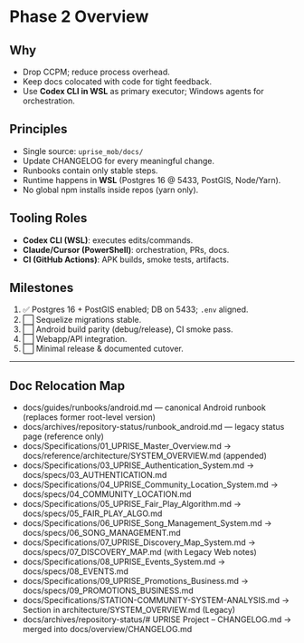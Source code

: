 # Phase 2 Overview

## Why
- Drop CCPM; reduce process overhead.
- Keep docs colocated with code for tight feedback.
- Use **Codex CLI in WSL** as primary executor; Windows agents for orchestration.

## Principles
- Single source: `uprise_mob/docs/`
- Update CHANGELOG for every meaningful change.
- Runbooks contain only stable steps.
- Runtime happens in **WSL** (Postgres 16 @ 5433, PostGIS, Node/Yarn).
- No global npm installs inside repos (yarn only).

## Tooling Roles
- **Codex CLI (WSL)**: executes edits/commands.
- **Claude/Cursor (PowerShell)**: orchestration, PRs, docs.
- **CI (GitHub Actions)**: APK builds, smoke tests, artifacts.

## Milestones
1. ✅ Postgres 16 + PostGIS enabled; DB on 5433; `.env` aligned.
2. ⬜ Sequelize migrations stable.
3. ⬜ Android build parity (debug/release), CI smoke pass.
4. ⬜ Webapp/API integration.
5. ⬜ Minimal release & documented cutover.

---

## Doc Relocation Map
- docs/guides/runbooks/android.md — canonical Android runbook (replaces former root-level version)
- docs/archives/repository-status/runbook_android.md — legacy status page (reference only)
- docs/Specifications/01_UPRISE_Master_Overview.md → docs/reference/architecture/SYSTEM_OVERVIEW.md (appended)
- docs/Specifications/03_UPRISE_Authentication_System.md → docs/specs/03_AUTHENTICATION.md
- docs/Specifications/04_UPRISE_Community_Location_System.md → docs/specs/04_COMMUNITY_LOCATION.md
- docs/Specifications/05_UPRISE_Fair_Play_Algorithm.md → docs/specs/05_FAIR_PLAY_ALGO.md
- docs/Specifications/06_UPRISE_Song_Management_System.md → docs/specs/06_SONG_MANAGEMENT.md
- docs/Specifications/07_UPRISE_Discovery_Map_System.md → docs/specs/07_DISCOVERY_MAP.md (with Legacy Web notes)
- docs/Specifications/08_UPRISE_Events_System.md → docs/specs/08_EVENTS.md
- docs/Specifications/09_UPRISE_Promotions_Business.md → docs/specs/09_PROMOTIONS_BUSINESS.md
- docs/Specifications/STATION-COMMUNITY-SYSTEM-ANALYSIS.md → Section in architecture/SYSTEM_OVERVIEW.md (Legacy)
- docs/archives/repository-status/# UPRISE Project – CHANGELOG.md → merged into docs/overview/CHANGELOG.md
